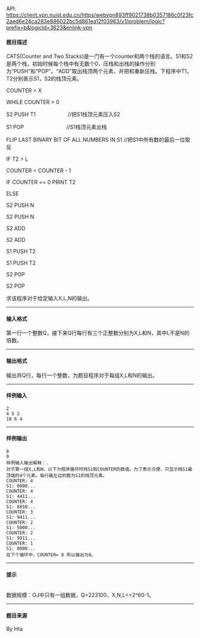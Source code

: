 API: https://client.vpn.nuist.edu.cn/https/webvpn893ff9021738b0357186c0f23fc2aed6e24ca283e886022bc5d861ea12f03963/v1/problem/logic?prefix=b&logicId=3623&enlink-vpn

#### 题目描述

CATS(Counter and Two Stacks)是一门有一个counter和两个栈的语言。S1和S2是两个栈，初始时候每个栈中有无数个0，压栈和出栈的操作分别为“PUSH”和“POP”。“ADD”取出栈顶两个元素，并把和重新压栈。下程序中T1，T2分别表示S1，S2的栈顶元素。

COUNTER = X

WHILE COUNTER > 0

S2 PUSH T1                      //把S1栈顶元素压入S2

S1 POP                             //S1栈顶元素出栈

FLIP LAST BINARY BIT OF ALL NUMBERS IN S1 //把S1中所有数的最后一位取反

IF T2 > L

COUNTER = COUNTER - 1

IF COUNTER == 0 PRINT T2

ELSE

S2 PUSH N

S2 PUSH N

S2 ADD

S2 ADD

S1 PUSH T2

S1 PUSH T2

S2 POP

S2 POP

求该程序对于给定输入X,L,N的输出。

---

#### 输入格式

第一行一个整数Q，接下来Q行每行有三个正整数分别为X,L和N，其中L不是N的倍数。

---

#### 输出格式

输出共Q行，每行一个整数，为题目程序对于每组X,L和N的输出。

---

#### 样例输入
```
2
4 5 2
18 6 4
```

---

#### 样例输出
```
8
9
样例输入输出解释：.
对于第一组X,L和N，以下为程序循环时栈S1和COUNTER的数值。为了表示方便，只显示栈S1最顶端的4个元素。每行最左边的数为S1的栈顶元素。
COUNTER: 4
S1: 0000...
COUNTER: 4
S1: 4411...
COUNTER: 4
S1: 8850...
COUNTER: 3
S1: 9411...
COUNTER: 2
S1: 5000...
COUNTER: 2
S1: 9911...
COUNTER: 1
S1: 8000...
在下个循环中，COUNTER= 0 所以输出为8。
```

---

#### 提示

  
   
数据规模：OJ中只有一组数据，Q=223100，X,N,L<=2^60-1。

---

#### 题目来源

By Hta